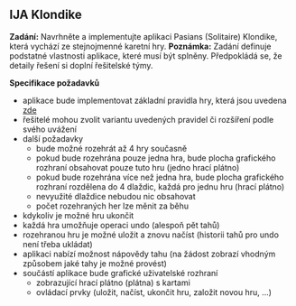 ## IJA Klondike
**Zadání:** Navrhněte a implementujte aplikaci Pasians (Solitaire) Klondike, která vychází ze stejnojmenné karetní hry.
**Poznámka:** Zadání definuje podstatné vlastnosti aplikace, které musí být splněny. Předpokládá se, že detaily řešení si doplní řešitelské týmy. 

**Specifikace požadavků**

 - aplikace bude implementovat základní pravidla hry, která jsou uvedena   [zde](https://en.wikipedia.org/wiki/Klondike_%28solitaire%29) 
 - řešitelé mohou zvolit variantu uvedených pravidel či rozšíření      podle svého uvážení 
 - další požadavky 
	 - bude možné rozehrát až 4 hry       současně 
	 - pokud    bude rozehrána      pouze jedna hra, bude plocha grafického 
	   rozhraní    obsahovat       pouze tuto hru (jedno hrací plátno) 
	 - pokud	   	   bude          rozehrána       více než jedna hra, bude plocha
	   	   grafického rozhraní                rozdělena do 4 dlaždic, každá pro
	   	   jednu hru (hrací plátno)
	 - nevyužité     dlaždice nebudou nic obsahovat
	 - počet rozehraných her lze měnit za        běhu
 - kdykoliv je možné hru	   ukončit 
 - každá hra umožňuje operaci undo       (alespoň pět tahů)
 - rozehranou hru je možné uložit a znovu načíst         (historii tahů         	   	   	   	   pro undo není třeba ukládat) 
 - aplikaci nabízí možnost      nápovědy         	   	   	   	   tahu (na žádost zobrazí vhodným způsobem jaké tahy je možné          	   	     	   provést) 
 - součástí aplikace bude grafické uživatelské rozhraní  
	 - zobrazující hrací plátno (plátna) s kartami 
	 - ovládací prvky (uložit,  načíst, ukončit hru, založit novou hru, ...)
